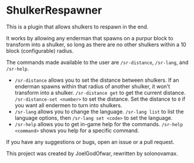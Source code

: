 # ShulkerRespawner 
This is a plugin that allows shulkers to respawn in the end.

It works by allowing any enderman that spawns on a purpur block to transform into a shulker,
so long as there are no other shulkers within a 10 block (configurable) radius.

The commands made available to the user are `/sr-distance`, `/sr-lang`, and `/sr-help`.
 - `/sr-distance` allows you to set the distance between shulkers.
 If an enderman spawns within that radius of another shulker, it won't transform into a shulker.
 `/sr-distance get` to get the current distance. `/sr-distance-set <number>` to set the distance.
 Set the distance to `0` if you want all endermen to turn into shulkers.
 - `/sr-lang` allows you to change the language.
 `/sr-lang list` to list the language options, then `/sr-lang set <code>` to set the language.
 - `/sr-help` allows you to get in-game help for the commands.
 `/sr-help <command>` shows you help for a specific command.

If you have any suggestions or bugs, open an issue or a pull request.

This project was created by  JoelGodOfwar, rewritten by solonovamax.